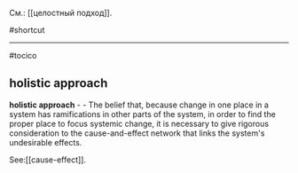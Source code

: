 См.: [[целостный подход]].

#shortcut




<hr/>

#tocico

## holistic approach

<b>holistic approach</b> - - The belief that, because change in one place in a system has ramifications in other parts of the system, in order to find the proper place to focus systemic change, it is necessary to give rigorous consideration to the cause-and-effect network that links the system's undesirable effects. 



See:[[cause-effect]].
